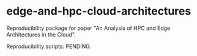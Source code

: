 # edge-and-hpc-cloud-architectures
Reproducibility package for paper "An Analysis of HPC and Edge Architectures in the Cloud".

Reproducibility scripts: PENDING.
